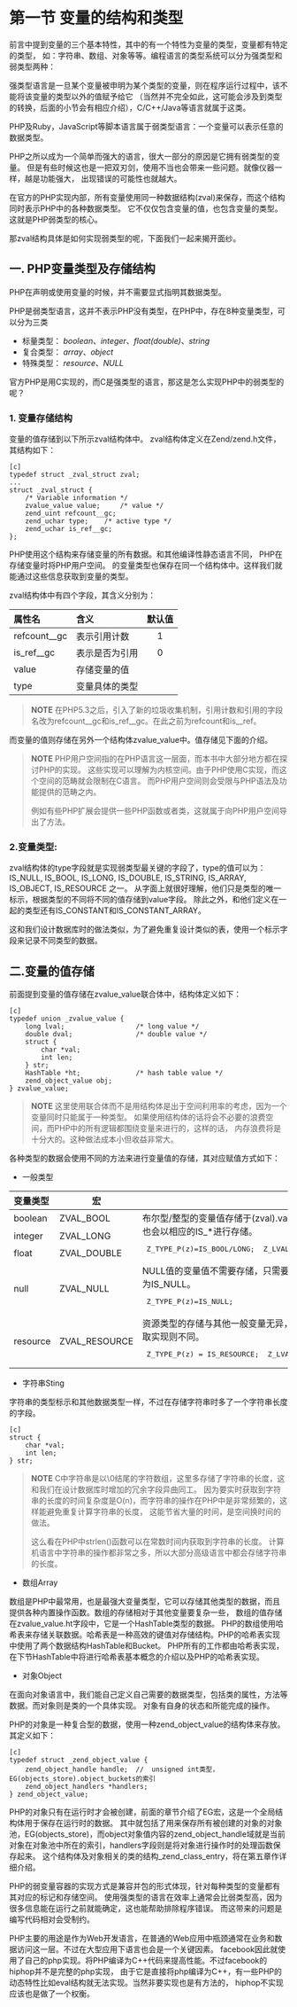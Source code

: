 # 第一节 变量的结构和类型

前言中提到变量的三个基本特性，其中的有一个特性为变量的类型，变量都有特定的类型，
如：字符串、数组、对象等等。编程语言的类型系统可以分为强类型和弱类型两种：

强类型语言是一旦某个变量被申明为某个类型的变量，则在程序运行过程中，该不能将该变量的类型以外的值赋予给它
（当然并不完全如此，这可能会涉及到类型的转换，后面的小节会有相应介绍），C/C++/Java等语言就属于这类。

PHP及Ruby，JavaScript等脚本语言属于弱类型语言：一个变量可以表示任意的数据类型。


PHP之所以成为一个简单而强大的语言，很大一部分的原因是它拥有弱类型的变量。
但是有些时候这也是一把双刃剑，使用不当也会带来一些问题。就像仪器一样，越是功能强大，
出现错误的可能性也就越大。

在官方的PHP实现内部，所有变量使用同一种数据结构(zval)来保存，而这个结构同时表示PHP中的各种数据类型。
它不仅仅包含变量的值，也包含变量的类型。这就是PHP弱类型的核心。

那zval结构具体是如何实现弱类型的呢，下面我们一起来揭开面纱。

## 一. PHP变量类型及存储结构

PHP在声明或使用变量的时候，并不需要显式指明其数据类型。

PHP是弱类型语言，这并不表示PHP没有类型，在PHP中，存在8种变量类型，可以分为三类
* 标量类型： *boolean*、*integer*、*float(double)*、*string*
* 复合类型： *array*、*object*
* 特殊类型： *resource*、*NULL*

官方PHP是用C实现的，而C是强类型的语言，那这是怎么实现PHP中的弱类型的呢？

### 1. 变量存储结构

变量的值存储到以下所示zval结构体中。
zval结构体定义在Zend/zend.h文件，其结构如下：

	[c]
	typedef struct _zval_struct zval;
	...
	struct _zval_struct {
		/* Variable information */
		zvalue_value value;     /* value */
		zend_uint refcount__gc;
		zend_uchar type;    /* active type */
		zend_uchar is_ref__gc;
	};

PHP使用这个结构来存储变量的所有数据。和其他编译性静态语言不同，
PHP在存储变量时将PHP用户空间。
的变量类型也保存在同一个结构体中。这样我们就能通过这些信息获取到变量的类型。

zval结构体中有四个字段，其含义分别为：

| 属性名  |  含义 | 默认值 |
|:------------|:------------|:----------------:|
|refcount__gc      |	表示引用计数|1 	|
|is_ref__gc	  | 表示是否为引用|0	|
|value 		  |	存储变量的值			||
|type 		  |	变量具体的类型			||

>**NOTE**
> 在PHP5.3之后，引入了新的垃圾收集机制，引用计数和引用的字段名改为refcount__gc和is_ref__gc。在此之前为refcount和is__ref。

而变量的值则存储在另外一个结构体zvalue_value中。值存储见下面的介绍。

>**NOTE**
>PHP用户空间指的在PHP语言这一层面，而本书中大部分地方都在探讨PHP的实现。
>这些实现可以理解为内核空间。由于PHP使用C实现，而这个空间的范畴就会限制在C语言。
>而PHP用户空间则会受限与PHP语法及功能提供的范畴之内。
>
>例如有些PHP扩展会提供一些PHP函数或者类，这就属于向PHP用户空间导出了方法。

### 2.变量类型:

zval结构体的type字段就是实现弱类型最关键的字段了，type的值可以为：
IS_NULL, IS_BOOL, IS_LONG, IS_DOUBLE, IS_STRING, IS_ARRAY, IS_OBJECT, IS_RESOURCE 之一。
从字面上就很好理解，他们只是类型的唯一标示，根据类型的不同将不同的值存储到value字段。
除此之外，和他们定义在一起的类型还有IS_CONSTANT和IS_CONSTANT_ARRAY。

这和我们设计数据库时的做法类似，为了避免重复设计类似的表，使用一个标示字段来记录不同类型的数据。

## 二.变量的值存储

前面提到变量的值存储在zvalue_value联合体中，结构体定义如下：

	[c]
	typedef union _zvalue_value {
		long lval;                  /* long value */
		double dval;                /* double value */
		struct {
			char *val;
			int len;
		} str;
		HashTable *ht;              /* hash table value */
		zend_object_value obj;
	} zvalue_value;

>**NOTE**
>这里使用联合体而不是用结构体是出于空间利用率的考虑，因为一个变量同时只能属于一种类型。
>如果使用结构体的话将会不必要的浪费空间，而PHP中的所有逻辑都围绕变量来进行的，这样的话，
>内存浪费将是十分大的。这种做法成本小但收益非常大。

各种类型的数据会使用不同的方法来进行变量值的存储，其对应赋值方式如下：

* 一般类型

<table>
<thead>
<tr>
  <th align="left">变量类型</th>
  <th align="center">宏</th>
  <th align="left"></th>
</tr>
</thead>
<tbody>
<tr>
  <td align="left">boolean</td>
  <td align="left">ZVAL_BOOL</td>
  <td align="left" rowspan='3'>
	布尔型/整型的变量值存储于(zval).value.lval中,其类型也会以相应的IS_*进行存储。
	<pre class="c"> Z_TYPE_P(z)=IS_BOOL/LONG;  Z_LVAL_P(z)=((b)!=0); </pre>
</td>
</tr>
<tr>
  <td align="left">integer</td>
  <td align="left">ZVAL_LONG</td>
</tr>
<tr>
  <td align="left">float</td>
  <td align="left">ZVAL_DOUBLE</td>
</tr>
<tr>
  <td align="left">null</td>
  <td align="left">ZVAL_NULL</td>
  <td align="left" >
	NULL值的变量值不需要存储，只需要把(zval).type标为IS_NULL。
	<pre class="c"> Z_TYPE_P(z)=IS_NULL; </pre>
	</td>
</tr>
<tr>
  <td align="left">resource</td>
  <td align="left">ZVAL_RESOURCE</td>
  <td align="left" >
	资源类型的存储与其他一般变量无异，但其初始化及存取实现则不同。
	<pre class="c"> Z_TYPE_P(z) = IS_RESOURCE;  Z_LVAL_P(z) = l; </pre>
	</td>
</tr>
</tbody>
</table>

* 字符串Sting

字符串的类型标示和其他数据类型一样，不过在存储字符串时多了一个字符串长度的字段。

	[c]
	struct {
		char *val;
		int len;
	} str;

>**NOTE**
>C中字符串是以\0结尾的字符数组，这里多存储了字符串的长度，这和我们在设计数据库时增加的冗余字段异曲同工。
>因为要实时获取到字符串的长度的时间复杂度是O(n)，而字符串的操作在PHP中是非常频繁的，这样能避免重复计算字符串的长度，
>这能节省大量的时间，是空间换时间的做法。
>
>这么看在PHP中strlen()函数可以在常数时间内获取到字符串的长度。
>计算机语言中字符串的操作都非常之多，所以大部分高级语言中都会存储字符串的长度。

* 数组Array

数组是PHP中最常用，也是最强大变量类型，它可以存储其他类型的数据，而且提供各种内置操作函数。数组的存储相对于其他变量要复杂一些，
数组的值存储在zvalue_value.ht字段中，它是一个HashTable类型的数据。
PHP的数组使用哈希表来存储关联数据。哈希表是一种高效的键值对存储结构。PHP的哈希表实现中使用了两个数据结构HashTable和Bucket。
PHP所有的工作都由哈希表实现，在下节HashTable中将进行哈希表基本概念的介绍以及PHP的哈希表实现。

* 对象Object

在面向对象语言中，我们能自己定义自己需要的数据类型，包括类的属性，方法等数据。而对象则是类的一个具体实现。
对象有自身的状态和所能完成的操作。

PHP的对象是一种复合型的数据，使用一种zend_object_value的结构体来存放。其定义如下：

    [c]
    typedef struct _zend_object_value {
        zend_object_handle handle;  //  unsigned int类型，EG(objects_store).object_buckets的索引
        zend_object_handlers *handlers;
    } zend_object_value;

PHP的对象只有在运行时才会被创建，前面的章节介绍了EG宏，这是一个全局结构体用于保存在运行时的数据。
其中就包括了用来保存所有被创建的对象的对象池，EG(objects_store)，而object对象值内容的zend_object_handle域就是当前
对象在对象池中所在的索引，handlers字段则是将对象进行操作时的处理函数保存起来。
这个结构体及对象相关的类的结构\_zend_class_entry，将在第五章作详细介绍。

PHP的弱变量容器的实现方式是兼容并包的形式体现，针对每种类型的变量都有其对应的标记和存储空间。
使用强类型的语言在效率上通常会比弱类型高，因为很多信息能在运行之前就能确定，这也能帮助排除程序错误。
而这带来的问题是编写代码相对会受制约。

PHP主要的用途是作为Web开发语言，在普通的Web应用中瓶颈通常在业务和数据访问这一层。不过在大型应用下语言也会是一个关键因素。
facebook因此就使用了自己的php实现。将PHP编译为C++代码来提高性能。不过facebook的hiphop并不是完整的php实现，
由于它是直接将php编译为C++，有一些PHP的动态特性比如eval结构就无法实现。当然非要实现也是有方法的，
hiphop不实现应该也是做了一个权衡。
